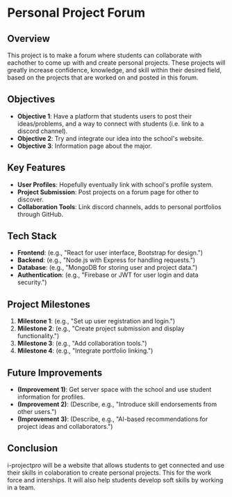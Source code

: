 # Personal Project Forum

## Overview
This project is to make a forum where students can collaborate with eachother to come up with and create personal projects. These projects will greatly increase confidence, knowledge, and skill within their desired field, based on the projects that are worked on and posted in this forum.

## Objectives
- **Objective 1**: Have a platform that students users to post their ideas/problems, and a way to connect with students (i.e. link to a discord channel).
- **Objective 2**: Try and integrate our idea into the school's website.
- **Objective 3**: Information page about the major.

## Key Features
- **User Profiles**: Hopefully eventually link with school's profile system.
- **Project Submission**: Post projects on a forum page for other to discover.
- **Collaboration Tools**: Link discord channels, adds to personal portfolios through GitHub.

## Tech Stack
- **Frontend**: (e.g., "React for user interface, Bootstrap for design.")
- **Backend**: (e.g., "Node.js with Express for handling requests.")
- **Database**: (e.g., "MongoDB for storing user and project data.")
- **Authentication**: (e.g., "Firebase or JWT for user login and data security.")

## Project Milestones
1. **Milestone 1**: (e.g., "Set up user registration and login.")
2. **Milestone 2**: (e.g., "Create project submission and display functionality.")
3. **Milestone 3**: (e.g., "Add collaboration tools.")
4. **Milestone 4**: (e.g., "Integrate portfolio linking.")

## Future Improvements
- **(Improvement 1)**: Get server space with the school and use student information for profiles.
- **(Improvement 2)**: (Describe, e.g., "Introduce skill endorsements from other users.")
- **(Improvement 3)**: (Describe, e.g., "AI-based recommendations for project ideas and collaborators.")

## Conclusion
i-projectpro will be a website that allows students to get connected and use their skills in colaboration to create personal projects. This for the work force and interships. It will also help students develop soft skills by working in a team.
